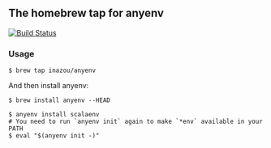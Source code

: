 ## The homebrew tap for anyenv

[![Build Status](https://travis-ci.org/mumoshu/homebrew-anyenv.svg?branch=master)](https://travis-ci.org/mumoshu/homebrew-anyenv)

### Usage

```
$ brew tap inazou/anyenv
```

And then install anyenv:

```
$ brew install anyenv --HEAD
```

```
$ anyenv install scalaenv
# You need to run `anyenv init` again to make `*env` available in your PATH
$ eval "$(anyenv init -)"
```
